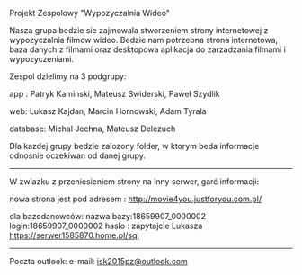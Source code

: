 Projekt Zespolowy "Wypozyczalnia Wideo"

Nasza grupa bedzie sie zajmowala stworzeniem strony internetowej z wypozyczalnia filmow wideo.
Bedzie nam potrzebna strona internetowa, baza danych z filmami oraz desktopowa aplikacja
do zarzadzania filmami i wypozyczeniami. 

Zespol dzielimy na 3 podgrupy:

app : Patryk Kaminski, Mateusz Swiderski, Pawel Szydlik

web: Lukasz Kajdan, Marcin Hornowski, Adam Tyrala

database: Michal Jechna, Mateusz Delezuch 

Dla kazdej grupy bedzie zalozony folder, w ktorym beda informacje odnosnie oczekiwan od danej grupy.
*************************
W zwiazku z przeniesieniem strony na inny serwer, garć informacji:

nowa strona jest pod adresem : http://movie4you.justforyou.com.pl/

dla bazodanowców:
nazwa bazy:18659907_0000002
login:18659907_0000002
haslo : zapytajcie Lukasza
https://serwer1585870.home.pl/sql

*************************
Poczta outlook:
e-mail: isk2015pz@outlook.com
